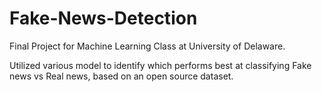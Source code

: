 # Fake-News-Detection
Final Project for Machine Learning Class at University of Delaware.

Utilized various model to identify which performs best at classifying Fake news vs Real news, based on an open source dataset.
